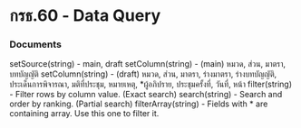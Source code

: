 # กรธ.60 - Data Query
### Documents
setSource(string) - main, draft
setColumn(string) - (main) หมวด, ส่วน, มาตรา, บทบัญญัติ
setColumn(string) - (draft) หมวด, ส่วน, มาตรา, ร่างมาตรา, ร่างบทบัญญัติ, ประเด็นการพิจารณา, มติที่ประชุม, หมายเหตุ, *ผู้อภิปราย, ประชุมครั้งที่, วันที่, หน้า
filter(string) - Filter rows by column value. (Exact search)
search(string) - Search and order by ranking. (Partial search)
filterArray(string) - Fields with * are containing array. Use this one to filter it.
